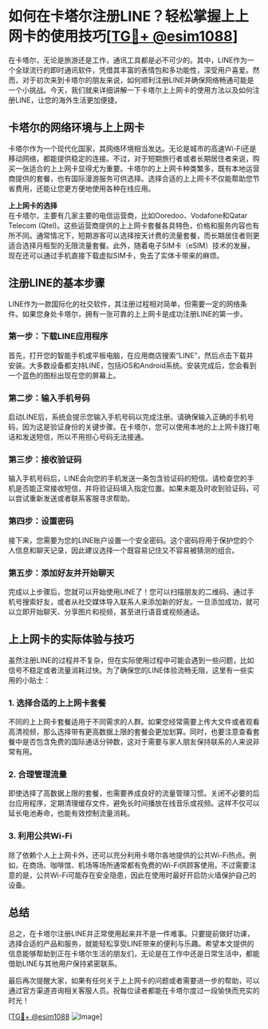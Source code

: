 # 如何在卡塔尔注册LINE？轻松掌握上上网卡的使用技巧[[TG💪+ @esim1088](https://t.me/s/esim1088)]

在卡塔尔，无论是旅游还是工作，通讯工具都是必不可少的。其中，LINE作为一个全球流行的即时通讯软件，凭借其丰富的表情包和多功能性，深受用户喜爱。然而，对于初次来到卡塔尔的朋友来说，如何顺利注册LINE并确保网络畅通可能是一个小挑战。今天，我们就来详细讲解一下卡塔尔上上网卡的使用方法以及如何注册LINE，让您的海外生活更加便捷。

## 卡塔尔的网络环境与上上网卡

卡塔尔作为一个现代化国家，其网络环境相当发达。无论是城市的高速Wi-Fi还是移动网络，都能提供稳定的连接。不过，对于短期旅行者或者长期居住者来说，购买一张适合的上上网卡显得尤为重要。卡塔尔的上上网卡种类繁多，既有本地运营商提供的套餐，也有国际漫游服务可供选择。选择合适的上上网卡不仅能帮助您节省费用，还能让您更方便地使用各种在线应用。

**上上网卡的选择**  
在卡塔尔，主要有几家主要的电信运营商，比如Ooredoo、Vodafone和Qatar Telecom (Qtel)。这些运营商提供的上上网卡套餐各具特色，价格和服务内容也有所不同。通常情况下，短期游客可以选择按天计费的流量套餐，而长期居住者则更适合选择月租型的无限流量套餐。此外，随着电子SIM卡（eSIM）技术的发展，现在还可以通过手机直接下载虚拟SIM卡，免去了实体卡带来的麻烦。

## 注册LINE的基本步骤

LINE作为一款国际化的社交软件，其注册过程相对简单，但需要一定的网络条件。如果您身处卡塔尔，拥有一张可靠的上上网卡是成功注册LINE的第一步。

### 第一步：下载LINE应用程序  
首先，打开您的智能手机或平板电脑，在应用商店搜索“LINE”，然后点击下载并安装。大多数设备都支持LINE，包括iOS和Android系统。安装完成后，您会看到一个蓝色的图标出现在您的屏幕上。

### 第二步：输入手机号码  
启动LINE后，系统会提示您输入手机号码以完成注册。请确保输入正确的手机号码，因为这是验证身份的关键步骤。在卡塔尔，您可以使用本地的上上网卡拨打电话和发送短信，所以不用担心号码无法接通。

### 第三步：接收验证码  
输入手机号码后，LINE会向您的手机发送一条包含验证码的短信。请检查您的手机是否能正常接收短信，并将验证码填入指定位置。如果未能及时收到验证码，可以尝试重新发送或者联系客服寻求帮助。

### 第四步：设置密码  
接下来，您需要为您的LINE账户设置一个安全密码。这个密码将用于保护您的个人信息和聊天记录，因此建议选择一个既容易记住又不容易被猜测的组合。

### 第五步：添加好友并开始聊天  
完成以上步骤后，您就可以开始使用LINE了！您可以扫描朋友的二维码、通过手机号搜索好友，或者从社交媒体导入联系人来添加新的好友。一旦添加成功，就可以立即开始聊天、分享图片和视频，甚至进行语音或视频通话。

## 上上网卡的实际体验与技巧

虽然注册LINE的过程并不复杂，但在实际使用过程中可能会遇到一些问题，比如信号不稳定或者流量消耗过快。为了确保您的LINE体验流畅无阻，这里有一些实用的小贴士：

### 1. 选择合适的上上网卡套餐  
不同的上上网卡套餐适用于不同需求的人群。如果您经常需要上传大文件或者观看高清视频，那么选择带有更高数据上限的套餐会更加划算。同时，也要注意查看套餐中是否包含免费的国际通话分钟数，这对于需要与家人朋友保持联系的人来说非常有用。

### 2. 合理管理流量  
即使选择了高数据上限的套餐，也需要养成良好的流量管理习惯。关闭不必要的后台应用程序，定期清理缓存文件，避免长时间播放在线音乐或视频。这样不仅可以延长电池寿命，也能有效控制流量消耗。

### 3. 利用公共Wi-Fi  
除了依赖个人上上网卡外，还可以充分利用卡塔尔各地提供的公共Wi-Fi热点。例如，在商场、咖啡馆、机场等场所通常都有免费的Wi-Fi供顾客使用。不过需要注意的是，公共Wi-Fi可能存在安全隐患，因此在使用时最好开启防火墙保护自己的设备。

## 总结

总之，在卡塔尔注册LINE并正常使用起来并不是一件难事。只要提前做好功课，选择合适的产品和服务，就能轻松享受LINE带来的便利与乐趣。希望本文提供的信息能够帮助到正在卡塔尔生活的朋友们，无论是在工作中还是日常生活中，都能借助LINE与其他用户保持紧密联系。

最后再次提醒大家，如果有任何关于上上网卡的问题或者需要进一步的帮助，可以通过官方渠道咨询相关客服人员。祝每位读者都能在卡塔尔度过一段愉快而充实的时光！

[[TG💪+ @esim1088](https://t.me/s/esim1088) ![Image](https://i.postimg.cc/4NQfJmqS/Snipaste-2025-05-13-00-14-12.png)]